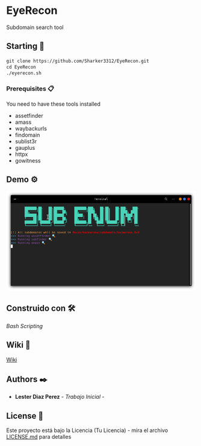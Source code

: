 # EyeRecon

Subdomain search tool

## Starting 🚀

```
git clone https://github.com/Sharker3312/EyeRecon.git
cd EyeRecon
./eyerecon.sh 
```

### Prerequisites 📋

You need to have these tools installed
* assetfinder 
* amass 
* waybackurls 
* findomain 
* sublist3r 
* gauplus 
* httpx 
* gowitness

## Demo ⚙️
![](https://github.com/Sharker3312/EyeRecon/blob/main/images/image.png)

## Construido con 🛠️

_Bash Scripting_

## Wiki 📖

[Wiki](https://github.com/Sharker3312/EyeRecon/wiki/)

## Authors ✒️

* **Lester Diaz Perez** - *Trabajo Inicial* - 


## License 📄

Este proyecto está bajo la Licencia (Tu Licencia) - mira el archivo [LICENSE.md](LICENSE.md) para detalles



